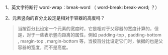 1、英文字符断行
 word-wrap：break-word （    word-break: break-word; ？）
 
 2、元素竖向的百分比设定是相对于容器的高度吗？

> 当按百分比设定一个元素的宽度时，它是相对于父容器的宽度计算的，但是，对于一些表示竖向距离的属性，例如 padding-top , padding-bottom , margin-top , margin-bottom 等，当按百分比设定它们时，依据的也是父容器的宽度，而不是高度。
